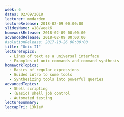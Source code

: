 ```yaml
---
week: 6
dates: 02/09/2018
lecturer: mmdarden
lectureRelease: 2018-02-09 00:00:00
slidesName: w18/week6
homeworkRelease: 2018-02-09 00:00:00
advancedRelease: 2018-02-09 00:00:00
#solutionRelease: 2017-10-26 00:00:00
title: "Unix II"
lectureTopics:
  - Lines of text as a universal interface
  - Examples of unix commands and command synthesis
homeworkTopics:
  - Basics of regular expressions
  - Guided intro to some tools
  - Synthesizing tools into powerful queries
advancedTopics:
  - Shell scripting
  - (Basic) shell job control
  - Automated testing
lectureSummary:
leccapFri: 13kIeV
---
```

